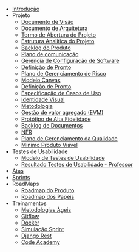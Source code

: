 - [Introdução](introducao)
- Projeto
  - [Documento de Visão](docs/projeto/documentovisao)
  - [Documento de Arquitetura](docs/projeto/documentoarquitetura)
  - [Termo de Abertura do Projeto](docs/projeto/tap)
  - [Estrutura Analitica do Projeto](docs/projeto/eap)
  - [Backlog do Produto](docs/projeto/backlog)
  - [Plano de comunicação](docs/projeto/planocomunicacao)
  - [Gerência de Configuração de Software](docs/projeto/planogerencia)
  - [Definição de Pronto](docs/projeto/definicaopronto)
  - [Plano de Gerenciamento de Risco](docs/projeto/gerenciamentorisco)
  - [Modelo Canvas](docs/projeto/canvas)
  - [Definição de Pronto](docs/projeto/definicaopronto)
  - [Especificação de Casos de Uso](docs/projeto/especificacaocasosdeuso)
  - [Identidade Visual](docs/projeto/identidadevisual)
  - [Metodologia](docs/projeto/metodologia)
  - [Gestão de valor agregado (EVM)](docs/projeto/evm)
  - [Protótipo de Alta Fidelidade](docs/projeto/prototipo)
  - [Backlog de Documentos](docs/projeto/backlogDocumentos)
  - [NFR](docs/projeto/nfr)
  - [Plano de Gerenciamento da Qualidade](docs/projeto/plano_qualidade)
  - [Minimo Produto Viável](docs/projeto/mvp)
- Testes de Usabilidade
  - [Modelo de Testes de Usabilidade](docs/projeto/testesUsabilidade)
  - [Resultado Testes de Usabilidade - Professor](docs/projeto/resultadoTesteUsabilidade)
- [Atas](atas/indice)
- [Sprints](sprints/indice)
- RoadMaps
  - [Roadmap do Produto](docs/roadmap/roadmapProduto)
  - [Roadmap dos Papéis](docs/roadmap/roadmapPapeis)
- Treinamentos
  - [Metodologias Ágeis](docs/treinamentos/metodologiasAgeis)
  - [Gitflow](docs/treinamentos/gitflow)
  - [Docker](docs/treinamentos/docker)
  - [Simulação Sprint](docs/treinamentos/simulacao)
  - [Django Rest](docs/treinamentos/djangoRest)
  - [Code Academy](docs/treinamentos/codeacademy)
  
  
